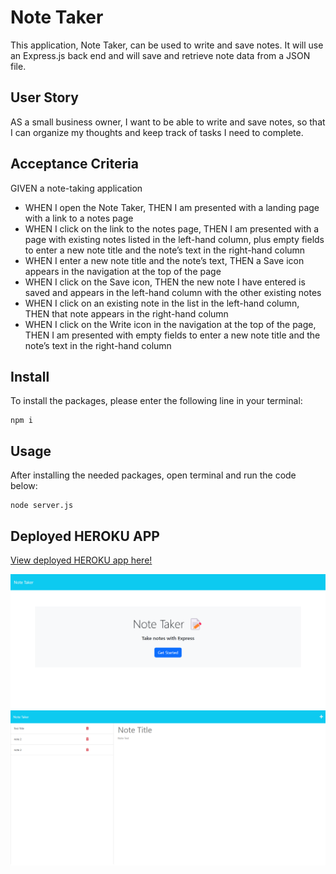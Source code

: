 # Note Taker
This application, Note Taker, can be used to write and save notes. It will use an Express.js back end and will save and retrieve note data from a JSON file.

## User Story
AS a small business owner, I want to be able to write and save notes, so that I can organize my thoughts and keep track of tasks I need to complete.

## Acceptance Criteria
GIVEN a note-taking application
* WHEN I open the Note Taker, THEN I am presented with a landing page with a link to a notes page
* WHEN I click on the link to the notes page, THEN I am presented with a page with existing notes listed in the left-hand column, plus empty fields to enter a new note title and the note’s text in the right-hand column
* WHEN I enter a new note title and the note’s text, THEN a Save icon appears in the navigation at the top of the page
* WHEN I click on the Save icon, THEN the new note I have entered is saved and appears in the left-hand column with the other existing notes
* WHEN I click on an existing note in the list in the left-hand column, THEN that note appears in the right-hand column
* WHEN I click on the Write icon in the navigation at the top of the page, THEN I am presented with empty fields to enter a new note title and the note’s text in the right-hand column

## Install
To install the packages, please enter the following line in your terminal:
```
npm i
```

## Usage
After installing the needed packages, open terminal and run the code below:
```
node server.js
```

## Deployed HEROKU APP
[View deployed HEROKU app here!]()

![Shot-1](images/StartPage.png)
![Shot-2](images/NotesPage.png)
